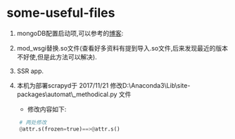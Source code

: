 # some-useful-files

1. mongoDB配置启动项,可以参考的[博客](https://www.cnblogs.com/lecaf/archive/2013/08/23/mongodb.html):

2. mod_wsgi替换.so文件(查看好多资料有提到导入.so文件,后来发现最近的版本不好使,但是此方法可以解决).

3. SSR app.

4. 本机为部署scrapyd于 2017/11/21 修改D:\Anaconda3\Lib\site-packages\automat\\_methodical.py 文件
      - 修改内容如下:
      
```python
    # 两处修改
    @attr.s(frozen=true)==>@attr.s()
```
